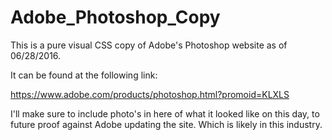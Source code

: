 # Adobe_Photoshop_Copy

This is a pure visual CSS copy of Adobe's Photoshop website as of 06/28/2016.

It can be found at the following link:

https://www.adobe.com/products/photoshop.html?promoid=KLXLS

I'll make sure to include photo's in here of what it looked like on this day, to future proof against 
Adobe updating the site. Which is likely in this industry.
